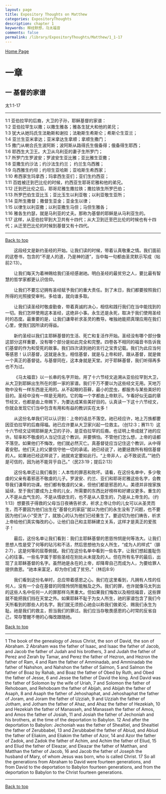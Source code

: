 ```yaml
---
layout: page
title: Expository Thoughts on Matthew
categories: ExpositoryThoughts
description: chapter 1
keywords: 释经默想，马太福音
comments: false
permalink: /library/ExpositoryThoughts/Matthew/1_1-17
---
```

[ Home Page ]({{site.baseurl}}/index) <br>

<a name="0"></a>
# 一章 

## 一 基督的家谱

太1:1-17

***

1:1 亚伯拉罕的后裔，大卫的子孙，耶稣基督的家谱：<br>
1:2 亚伯拉罕生以撒；以撒生雅各；雅各生犹大和他的弟兄；<br>
1:3 犹大从她玛氏生法勒斯和谢拉；法勒斯生希斯仑；希斯仑生亚兰；<br>
1:4 亚兰生亚米拿达；亚米拿达生拿顺；拿顺生撒门；<br>
1:5 撒门从喇合氏生波阿斯；波阿斯从路得氏生俄备得；俄备得生耶西；<br>
1:6 耶西生大卫王。大卫从乌利亚的妻子生所罗门；<br>
1:7 所罗门生罗波安；罗波安生亚比雅；亚比雅生亚撒；<br>
1:8 亚撒生约沙法；约沙法生约兰； 约兰生乌西雅；<br>
1:9 乌西雅生约坦；约坦生亚哈斯；亚哈斯生希西家；<br>
1:10 希西家生玛拿西；玛拿西生亚们；亚们生约西亚；<br>
1:11 百姓被迁到巴比伦的时候，约西亚生耶哥尼雅和他的弟兄。<br>
1:12 迁到巴比伦之后，耶哥尼雅生撒拉铁；撒拉铁生所罗巴伯；<br>
1:13 所罗巴伯生亚比玉；亚比玉生以利亚敬；以利亚敬生亚所；<br>
1:14 亚所生撒督；撒督生亚金；亚金生以律；<br>
1:15 以律生以利亚撒；以利亚撒生马但；马但生雅各；<br>
1:16 雅各生约瑟，就是马利亚的丈夫。那称为基督的耶稣是从马利亚生的。<br>
1:17 这样，从亚伯拉罕到大卫共有十四代；从大卫到迁至巴比伦的时候也有十四代；从迁至巴比伦的时候到基督又有十四代。<br>

***

[Back to top](#0)

&emsp;&emsp;这段经文是新约圣经的开始。让我们读的时候，带着认真敬重之情。我们面前的这卷书，包含的“不是人的道，乃是神的道”，当中每一句都由圣灵默示写成（帖前2:13）。

&emsp;&emsp;让我们每天为着神赐给我们圣经感谢祂。明白圣经的最贫穷之人，要比最有智慧的哲学家都更认识信仰。

&emsp;&emsp;让我们不要忘记拥有圣经赋予我们的重大责任。到了末日，我们都要按照我们所得的光照接受审判。多给谁，就向谁多取。

&emsp;&emsp;让我们读圣经时敬虔勤奋，带着真诚的决心，相信和践行我们在当中能找到的一切。我们怎样使用这本圣经，这绝非小事。永生还是永死，取决于我们使用圣经时的态度。最重要的是，让我们谦卑祈求圣灵的教导。唯独祂能把真理应用在我们心里，使我们因所读的得益。

&emsp;&emsp;新约圣经以我们主耶稣基督的生活、死亡和复活作开始。圣经没有哪个部分像这部分这样重要，没有哪个部分是如此完全和完整。四卷各不相同的福音书告诉我们基督的作为和受死的故事。我们四次读到祂的言行之宝贵记载。我们为此应当何等感恩！认识基督，这就是永生。相信基督，就是与上帝和好。跟从基督，就是做一个真正的基督徒。与基督同在，这本身就是天堂。对于耶稣基督，我们听得再多也不为过。

&emsp;&emsp;《马太福音》以一长串的名字开始，用了十六节经文追溯从亚伯拉罕到大卫，从大卫到耶稣出生所在的那一家的家谱。我们千万不要以为这些经文无用。天地万物中没有一样东西是无用的。从不起眼的苔藓，最小的昆虫，都服务与某些美好的目的。圣经中没有一样是无用的。它的每一个字都由上帝默示。乍看好似无益的章节经文，也都是由上帝赐下，为要达成某些美好目的。认真读一下这十六节经文，你就会发现它们当中包含有用和有益的教训实在太多！

&emsp;&emsp;从这份名单我们可以认识到：上帝的话总不落空。祂已经应许，地上万族都要因亚伯拉罕的后裔得福。祂已应许要从大卫家兴起一位救主。（创12:3；赛11:1）这十六节经文证明耶稣是大卫的子孙，是亚伯拉罕的后裔。也证明上帝成就了祂的应许。轻率和不敬虔的人当记住这个教训，并要惧怕。不管他们怎么想，上帝的话都不落空。如果他们不悔改，他们就必然灭亡。真基督徒应当记住这个教训，从中得着安慰。他们天上的父要信守他一切的承诺。祂已经说了，祂要拯救所有相信基督的人。如果祂已经这样说了，祂就肯定要如此行。“上帝非人，必不致说谎。”“祂仍是可信的，因为祂不能背乎自己。”（民23:19；提后2:13）

&emsp;&emsp;这份名单还让我们看到：人本性的罪恶和败坏。请看，在这份名单中，多少敬虔的父亲有着邪恶不敬虔的儿子。罗波安、约兰、亚们和耶哥尼雅这些名字，会教导我们谦卑的功课。他们都有敬虔的父亲，但他们都是邪恶的人。美德并非按家族延续，至于我们要成为上帝的儿女，所需要的东西比好榜样和好建议更多。重生的人不是从血气生的，不是从情欲生的，也不是从人意生的，乃是从上帝生的。（约1:13）想要孩子得救的父母当日夜祷告祈求，祈求上帝让你的儿女可以从圣灵而生，而不要因为他们出生在”基督化的家庭"就以为他们的永生没有了问题，也不要因为他们从小"受洗"了，就放心的认为他们已经重生了。要迫切为他们祷告，祈求上帝给他们真实悔改的心，让他们自己和主耶稣建立关系，这样才是真正的爱孩子！

&emsp;&emsp;最后，这份名单让我们看到：我们主耶稣基督的恩慈怜悯是何等浩大。让我们思想人性是受了何等的玷污和不洁，然后思想他为女人所生，“成为人的样式”（腓2:7），这是何等的屈尊俯就。我们在这份名单中看到一些名字，让我们想起羞耻伤心的往事。一些名字属于那些圣经在别处从未提及的人。但在所有名字的最后，出现了主耶稣基督的名字。虽然祂是永在的上帝，却降卑自己而成为人，为要给罪人提供救恩。“祂本来富足，却为你们成了贫穷。”（林后8:9）

&emsp;&emsp;我们看到这份名单时，总应带着感恩之心。我们在这里看到，凡拥有人性的任何人，没有一个会在基督的同情怜悯所能触及之外。我们的罪，也许就像马太列出的这些人名中任何一人的罪那样乌黑重大。但如果我们悔改以及相信福音，这些罪就不能把我们挡在天堂之外。如果耶稣不耻于为女人所生，祂的家谱包含了我们今天所看到的那些人的名字。我们就无须担心祂会以称我们做弟兄、赐我们永生为耻。祂是我们的救主，担当我们的罪过。我们应当存敬畏感恩的心时常的反省自己，常存警醒不倦的心悔改跟随祂。

[Back to top](#0)

***

1 The book of the genealogy of Jesus Christ, the son of David, the son of Abraham. 2 Abraham was the father of Isaac, and Isaac the father of Jacob, and Jacob the father of Judah and his brothers, 3 and Judah the father of Perez and Zerah by Tamar, and Perez the father of Hezron, and Hezron the father of Ram, 4 and Ram the father of Amminadab, and Amminadab the father of Nahshon, and Nahshon the father of Salmon, 5 and Salmon the father of Boaz by Rahab, and Boaz the father of Obed by Ruth, and Obed the father of Jesse, 6 and Jesse the father of David the king. And David was the father of Solomon by the wife of Uriah, 7 and Solomon the father of Rehoboam, and Rehoboam the father of Abijah, and Abijah the father of Asaph, 8 and Asaph the father of Jehoshaphat, and Jehoshaphat the father of Joram, and Joram the father of Uzziah, 9 and Uzziah the father of Jotham, and Jotham the father of Ahaz, and Ahaz the father of Hezekiah, 10 and Hezekiah the father of Manasseh, and Manasseh the father of Amos, and Amos the father of Josiah, 11 and Josiah the father of Jechoniah and his brothers, at the time of the deportation to Babylon. 12 And after the deportation to Babylon: Jechoniah was the father of Shealtiel, and Shealtiel the father of Zerubbabel, 13 and Zerubbabel the father of Abiud, and Abiud the father of Eliakim, and Eliakim the father of Azor, 14 and Azor the father of Zadok, and Zadok the father of Achim, and Achim the father of Eliud, 15 and Eliud the father of Eleazar, and Eleazar the father of Matthan, and Matthan the father of Jacob, 16 and Jacob the father of Joseph the husband of Mary, of whom Jesus was born, who is called Christ. 17 So all the generations from Abraham to David were fourteen generations, and from David to the deportation to Babylon fourteen generations, and from the deportation to Babylon to the Christ fourteen generations.

***

[Back to top](#0)
